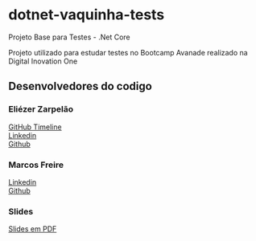 # dotnet-vaquinha-tests

Projeto Base para Testes - .Net Core

Projeto utilizado para estudar testes no Bootcamp Avanade realizado na Digital Inovation One

## Desenvolvedores do codigo

### Eliézer Zarpelão

[GitHub Timeline](https://elizarp.github.io/timeline/)  
[Linkedin](http://br.linkedin.com/in/eliezerzarpelao)  
[Github](https://github.com/elizarp)

### Marcos Freire

[Linkedin](https://www.linkedin.com/in/marcos-freire-a73891125/)  
[Github](https://github.com/marcosfreire)

### Slides

[Slides em PDF](TesteNetCore.pdf)
